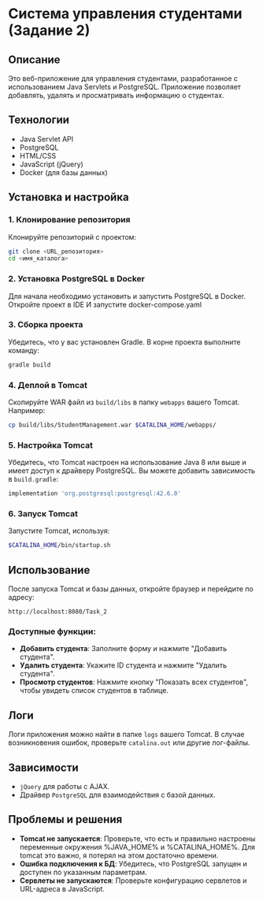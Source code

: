 # Система управления студентами (Задание 2)

## Описание

Это веб-приложение для управления студентами, разработанное с использованием Java Servlets и PostgreSQL. Приложение позволяет добавлять, удалять и просматривать информацию о студентах. 

## Технологии

- Java Servlet API
- PostgreSQL
- HTML/CSS
- JavaScript (jQuery)
- Docker (для базы данных)

## Установка и настройка

### 1. Клонирование репозитория

Клонируйте репозиторий с проектом:

```bash
git clone <URL_репозитория>
cd <имя_каталога>
```

### 2. Установка PostgreSQL в Docker

Для начала необходимо установить и запустить PostgreSQL в Docker. Откройте проект в IDE И запустите docker-compose.yaml 


### 3. Сборка проекта

Убедитесь, что у вас установлен Gradle. В корне проекта выполните команду:

```bash
gradle build
```

### 4. Деплой в Tomcat

Скопируйте WAR файл из `build/libs` в папку `webapps` вашего Tomcat. Например:

```bash
cp build/libs/StudentManagement.war $CATALINA_HOME/webapps/
```

### 5. Настройка Tomcat

Убедитесь, что Tomcat настроен на использование Java 8 или выше и имеет доступ к драйверу PostgreSQL. Вы можете добавить зависимость в `build.gradle`:

```groovy
implementation 'org.postgresql:postgresql:42.6.0'
```

### 6. Запуск Tomcat

Запустите Tomcat, используя:

```bash
$CATALINA_HOME/bin/startup.sh
```

## Использование

После запуска Tomcat и базы данных, откройте браузер и перейдите по адресу:

```
http://localhost:8080/Task_2
```

### Доступные функции:

- **Добавить студента**: Заполните форму и нажмите "Добавить студента".
- **Удалить студента**: Укажите ID студента и нажмите "Удалить студента".
- **Просмотр студентов**: Нажмите кнопку "Показать всех студентов", чтобы увидеть список студентов в таблице.

## Логи

Логи приложения можно найти в папке `logs` вашего Tomcat. В случае возникновения ошибок, проверьте `catalina.out` или другие лог-файлы.

## Зависимости

- `jQuery` для работы с AJAX.
- Драйвер `PostgreSQL` для взаимодействия с базой данных.

## Проблемы и решения

- **Tomcat не запускается**: Проверьте, что есть и правильно настроены переменные окружения %JAVA_HOME% и %CATALINA_HOME%. Для tomcat это важно, я потерял на этом достаточно времени.
- **Ошибка подключения к БД**: Убедитесь, что PostgreSQL запущен и доступен по указанным параметрам.
- **Сервлеты не запускаются**: Проверьте конфигурацию сервлетов и URL-адреса в JavaScript.

